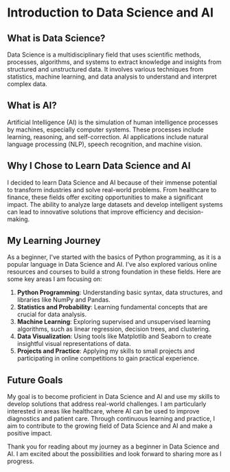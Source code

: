 # Introduction to Data Science and AI

## What is Data Science?

Data Science is a multidisciplinary field that uses scientific methods, processes, algorithms, and systems to extract knowledge and insights from structured and unstructured data. It involves various techniques from statistics, machine learning, and data analysis to understand and interpret complex data.

## What is AI?

Artificial Intelligence (AI) is the simulation of human intelligence processes by machines, especially computer systems. These processes include learning, reasoning, and self-correction. AI applications include natural language processing (NLP), speech recognition, and machine vision.

## Why I Chose to Learn Data Science and AI

I decided to learn Data Science and AI because of their immense potential to transform industries and solve real-world problems. From healthcare to finance, these fields offer exciting opportunities to make a significant impact. The ability to analyze large datasets and develop intelligent systems can lead to innovative solutions that improve efficiency and decision-making.

## My Learning Journey

As a beginner, I've started with the basics of Python programming, as it is a popular language in Data Science and AI. I've also explored various online resources and courses to build a strong foundation in these fields. Here are some key areas I am focusing on:

1. **Python Programming**: Understanding basic syntax, data structures, and libraries like NumPy and Pandas.
2. **Statistics and Probability**: Learning fundamental concepts that are crucial for data analysis.
3. **Machine Learning**: Exploring supervised and unsupervised learning algorithms, such as linear regression, decision trees, and clustering.
4. **Data Visualization**: Using tools like Matplotlib and Seaborn to create insightful visual representations of data.
5. **Projects and Practice**: Applying my skills to small projects and participating in online competitions to gain practical experience.

## Future Goals

My goal is to become proficient in Data Science and AI and use my skills to develop solutions that address real-world challenges. I am particularly interested in areas like healthcare, where AI can be used to improve diagnostics and patient care. Through continuous learning and practice, I aim to contribute to the growing field of Data Science and AI and make a positive impact.

Thank you for reading about my journey as a beginner in Data Science and AI. I am excited about the possibilities and look forward to sharing more as I progress.

